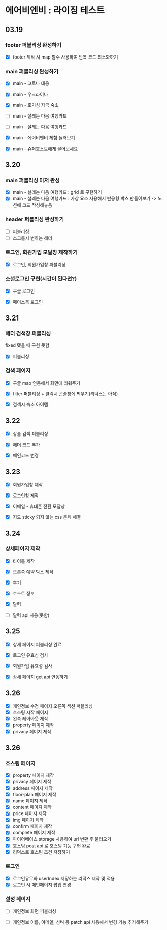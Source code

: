 # 에어비엔비 : 라이징 테스트

## 03.19
### footer 퍼블리싱 완성하기
- [x] footer 제작 시 map 함수 사용하여 반복 코드 최소화하기

### main 퍼블리싱 완성하기
- [x] main - 코로나 대응
- [x] main - 우크라이나
- [x] main - 호기심 자극 숙소
- [ ] main - 설레는 다음 여행카드 
- [ ] main - 설레는 다음 여행카드 
- [x] main - 에어비엔비 체험 둘러보기
- [x] main - 슈퍼호스트에게 물어보세요


## 3.20
### main 퍼블리싱 마저 완성
- [x] main - 설레는 다음 여행카드 : grid 로 구현하기
- [x] main - 설레는 다음 여행카드 : 가상 요소 사용해서 반응형 박스 만들어보기 -> 노션에 코드 작성해놓음

### header 퍼블리싱 완성하기
- [ ] 퍼블리싱
- [ ] 스크롤시 변하는 헤더

### 로그인, 회원가입 모달창 제작하기
- [x] 로그인, 회원가입창 퍼블리싱

### 소셜로그인 구현(시간이 된다면?)
- [x] 구글 로그인
- [x] 페이스북 로그인


## 3.21
### 헤더 검색창 퍼블리싱 
fixed 됐을 때 구현 못함
- [x] 퍼블리싱

### 검색 페이지
- [x] 구글 map 연동해서 화면에 띄워주기
- [x] filter 퍼블리싱 + 클릭시 콘솔창에 띄우기(리덕스는 아직)
- [x] 검색시 숙소 아이템  


## 3.22
- [x] 상품 검색 퍼블리싱
- [x] 헤더 코드 추가
- [x] 메인코드 변경


## 3.23
- [x] 회원가입창 제작
- [x] 로그인창 제작
- [x] 이메일 - 휴대폰 전환 모달창 
- [x] 지도 sticky 되지 않는 css 문제 해결


## 3.24
### 상세페이지 제작
- [x] 타이틀 제작
- [x] 오른쪽 예약 박스 제작
- [x] 후기
- [x] 호스트 정보
- [x] 달력
- [ ] 달력 api 사용(못함)


## 3.25
- [x] 상세 페이지 퍼블리싱 완료
- [x] 로그인 유효성 검사
- [x] 회원가입 유효성 검사
- [x] 상세 페이지 get api 연동하기


## 3.26
- [x] 개인정보 수정 페이지 오른쪽 섹션 퍼블리싱
- [x] 호스팅 시작 페이지
- [x] 왼쪽 레이아웃 제작
- [x] property 페이지 제작
- [x] privacy 페이지 제작

## 3.26
### 호스팅 페이지
- [x] property 페이지 제작
- [x] privacy 페이지 제작
- [x] address 페이지 제작
- [x] floor-plan 페이지 제작
- [x] name 페이지 제작
- [x] content 페이지 제작
- [x] price 페이지 제작
- [x] img 페이지 제작
- [x] confirm 페이지 제작
- [x] complete 페이지 제작
- [x] 파이어베이스 storage 사용하여 url 변환 후 불러오기
- [x] 호스팅 post api 로 호스팅 기능 구현 완료 
- [x] 리덕스로 호스팅 조건 저장하기

### 로그인
- [x] 로그인유무와 userIndex 저장하는 리덕스 제작 및 적용
- [x] 로그인 시 메인페이지 팝업 변경

### 설정 페이지
- [ ] 개인정보 화면 퍼블리싱
- [ ] 개인정보 이름, 이메일, 성벼 등 patch api 사용해서 변경 기능 추가해주기




 














